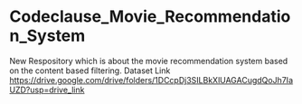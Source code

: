 # Codeclause_Movie_Recommendation_System
New Respository which is about the movie recommendation system based on the content based filtering.
Dataset Link
https://drive.google.com/drive/folders/1DCcpDj3SILBkXlUAGACugdQoJh7IaUZD?usp=drive_link
